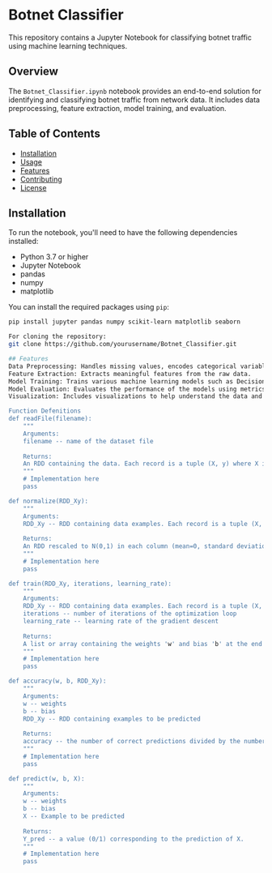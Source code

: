 # Botnet Classifier

This repository contains a Jupyter Notebook for classifying botnet traffic using machine learning techniques.

## Overview

The `Botnet_Classifier.ipynb` notebook provides an end-to-end solution for identifying and classifying botnet traffic from network data. It includes data preprocessing, feature extraction, model training, and evaluation.

## Table of Contents

- [Installation](#installation)
- [Usage](#usage)
- [Features](#features)
- [Contributing](#contributing)
- [License](#license)

## Installation

To run the notebook, you'll need to have the following dependencies installed:

- Python 3.7 or higher
- Jupyter Notebook
- pandas
- numpy
- matplotlib

You can install the required packages using `pip`:

```bash
pip install jupyter pandas numpy scikit-learn matplotlib seaborn

For cloning the repository:
git clone https://github.com/yourusername/Botnet_Classifier.git

## Features
Data Preprocessing: Handles missing values, encodes categorical variables, and scales numerical features.
Feature Extraction: Extracts meaningful features from the raw data.
Model Training: Trains various machine learning models such as Decision Trees, Random Forests, and Support Vector Machines.
Model Evaluation: Evaluates the performance of the models using metrics like accuracy, precision, recall, and F1-score.
Visualization: Includes visualizations to help understand the data and the model's performance.

Function Defenitions
def readFile(filename):
    """
    Arguments:
    filename -- name of the dataset file
    
    Returns:
    An RDD containing the data. Each record is a tuple (X, y) where X is an array of features and y is the label.
    """
    # Implementation here
    pass

def normalize(RDD_Xy):
    """
    Arguments:
    RDD_Xy -- RDD containing data examples. Each record is a tuple (X, y).
    
    Returns:
    An RDD rescaled to N(0,1) in each column (mean=0, standard deviation=1).
    """
    # Implementation here
    pass

def train(RDD_Xy, iterations, learning_rate):
    """
    Arguments:
    RDD_Xy -- RDD containing data examples. Each record is a tuple (X, y).
    iterations -- number of iterations of the optimization loop
    learning_rate -- learning rate of the gradient descent
    
    Returns:
    A list or array containing the weights 'w' and bias 'b' at the end of the training process.
    """
    # Implementation here
    pass

def accuracy(w, b, RDD_Xy):
    """
    Arguments:
    w -- weights
    b -- bias
    RDD_Xy -- RDD containing examples to be predicted
    
    Returns:
    accuracy -- the number of correct predictions divided by the number of records in RDD_Xy.
    """
    # Implementation here
    pass

def predict(w, b, X):
    """
    Arguments:
    w -- weights
    b -- bias
    X -- Example to be predicted
    
    Returns:
    Y_pred -- a value (0/1) corresponding to the prediction of X.
    """
    # Implementation here
    pass
